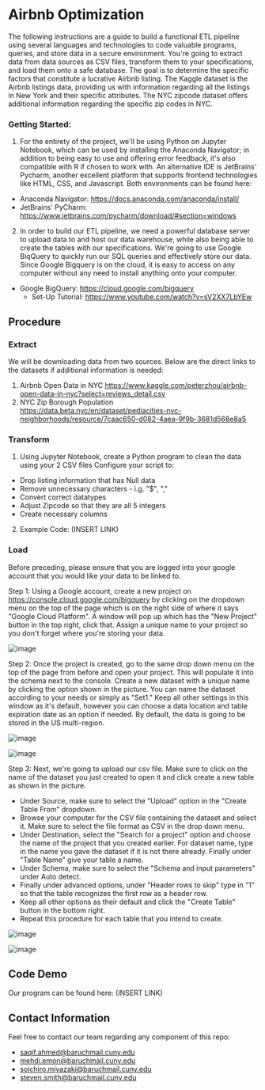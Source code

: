 # Airbnb Optimization

The following instructions are a guide to build a functional ETL pipeline using several languages and technologies to code valuable programs, queries, and store data in a secure environment. You're going to extract data from data sources as CSV files, transform them to your specifications, and load them onto a safe database. The goal is to determine the specific factors that constitute a lucrative Airbnb listing. The Kaggle dataset is the Airbnb listings data, providing us with information regarding all the listings in New York and their specific attributes. The NYC zipcode dataset offers additional information regarding the specific zip codes in NYC.

### Getting Started:
1. For the entirety of the project, we'll be using Python on Jupyter Notebook, which can be used by installing the Anaconda Navigator; in addition to being easy to use and offering error feedback, it's also compatible with R if chosen to work with. An alternative IDE is JetBrains' Pycharm, another excellent platform that supports frontend technologies like HTML, CSS, and Javascript. Both environments can be found here:
- Anaconda Navigator: https://docs.anaconda.com/anaconda/install/
- JetBrains' PyCharm: https://www.jetbrains.com/pycharm/download/#section=windows

2. In order to build our ETL pipeline, we need a powerful database server to upload data to and host our data warehouse, while also being able to create the tables with our specifications. We're going to use Google BiqQuery to quickly run our SQL queries and effectively store our data. Since Google Bigquery is on the cloud, it is easy to access on any computer without any need to install anything onto your computer. 
 
- Google BigQuery: https://cloud.google.com/bigquery
  - Set-Up Tutorial: https://www.youtube.com/watch?v=sV2XX7LbYEw


## Procedure

### Extract
We will be downloading data from two sources. Below are the direct links to the datasets if additional information is needed:
1. Airbnb Open Data in NYC https://www.kaggle.com/peterzhou/airbnb-open-data-in-nyc?select=reviews_detail.csv
2. NYC Zip Borough Population https://data.beta.nyc/en/dataset/pediacities-nyc-neighborhoods/resource/7caac650-d082-4aea-9f9b-3681d568e8a5 

### Transform
1. Using Jupyter Notebook, create a Python program to clean the data using your 2 CSV files
Configure your script to:
- Drop listing information that has Null data
- Remove unnecessary characters - i.g. "$", ","
- Convert correct datatypes
- Adjust Zipcode so that they are all 5 integers
- Create necessary columns

2. Example Code: (INSERT LINK)


### Load
Before preceding, please ensure that you are logged into your google account that you would like your data to be linked to.

Step 1: Using a Google account, create a new project on https://console.cloud.google.com/bigquery by clicking on the dropdown menu on the top of the page which is on the right side of where it says "Google Cloud Platform". A window will pop up which has the "New Project" button in the top right, click that. Assign a unique name to your project so you don't forget where you're storing your data.

![image](https://user-images.githubusercontent.com/38171817/117841446-12a49780-b24b-11eb-9009-6d235b8d927d.png)

Step 2: Once the project is created, go to the same drop down menu on the top of the page from before and open your project. This will populate it into the schema next to the console. Create a new dataset with a unique name by clicking the option shown in the picture. You can name the dataset according to your needs or simply as "Set1." Keep all other settings in this window as it's default, however you can choose a data location and table expiration date as an option if needed. By default, the data is going to be stored in the US multi-region.

![image](https://user-images.githubusercontent.com/38171817/117846671-a5dfcc00-b24f-11eb-9f5d-2869a1e37e76.png)

![image](https://user-images.githubusercontent.com/38171817/117850485-569b9a80-b253-11eb-8b34-f149d00f34ea.png)

Step 3: Next, we're going to upload our csv file. Make sure to click on the name of the dataset you just created to open it and click create a new table as shown in the picture. 
- Under Source, make sure to select the "Upload" option in the "Create Table From" dropdown.
- Browse your computer for the CSV file containing the dataset and select it. Make sure to select the file format as CSV in the drop down menu. 
- Under Destination, select the "Search for a project" option and choose the name of the project that you created earlier. For dataset name, type in the name you gave the dataset if it is not there already. Finally under "Table Name" give your table a name.
- Under Schema, make sure to select the "Schema and input parameters" under Auto detect. 
- Finally under advanced options, under "Header rows to skip" type in "1" so that the table recognizes the first row as a header row.
- Keep all other options as their default and click the "Create Table" button in the bottom right. 
- Repeat this procedure for each table that you intend to create. 

![image](https://user-images.githubusercontent.com/38171817/117855040-138ff600-b258-11eb-8e0b-546383927874.png)

![image](https://user-images.githubusercontent.com/38171817/117855333-5fdb3600-b258-11eb-8061-272f919b22ee.png)

## Code Demo
Our program can be found here: (INSERT LINK)

## Contact Information
Feel free to contact our team regarding any component of this repo:
- saqif.ahmed@baruchmail.cuny.edu
- mehdi.emon@baruchmail.cuny.edu
- soichiro.miyazaki@baruchmail.cuny.edu
- steven.smith@baruchmail.cuny.edu

